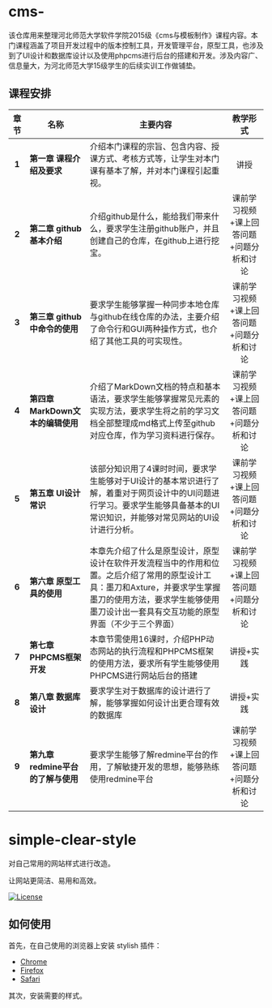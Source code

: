 # cms-
该仓库用来整理河北师范大学软件学院2015级《cms与模板制作》课程内容。本门课程涵盖了项目开发过程中的版本控制工具，开发管理平台，原型工具，也涉及到了UI设计和数据库设计以及使用phpcms进行后台的搭建和开发。涉及内容广、信息量大，为河北师范大学15级学生的后续实训工作做铺垫。
## 课程安排

| 章节  | 名称 | 主要内容 |  教学形式|
| :--: | ------------ | ----------------| :--: |
| **1** | **第一章 课程介绍及要求**| 介绍本门课程的宗旨、包含内容、授课方式、考核方式等，让学生对本门课有基本了解，并对本门课程引起重视。| 讲授|
| **2** | **第二章 github基本介绍**| 介绍github是什么，能给我们带来什么，要求学生注册github账户，并且创建自己的仓库，在github上进行挖宝。| 课前学习视频+课上回答问题+问题分析和讨论|
| **3** | **第三章 github中命令的使用**| 要求学生能够掌握一种同步本地仓库与github在线仓库的办法，主要介绍了命令行和GUI两种操作方式，也介绍了其他工具的可实现性。| 课前学习视频+课上回答问题+问题分析和讨论|
| **4** | **第四章 MarkDown文本的编辑使用** | 介绍了MarkDown文档的特点和基本语法，要求学生能够掌握常见元素的实现方法，要求学生将之前的学习文档全部整理成md格式上传至github对应仓库，作为学习资料进行保存。| 课前学习视频+课上回答问题+问题分析和讨论|
| **5** | **第五章 UI设计常识** |该部分知识用了4课时时间，要求学生能够对于UI设计的基本常识进行了解，着重对于网页设计中的UI问题进行学习。要求学生能够具备基本的UI常识知识，并能够对常见网站的UI设计进行分析。|课前学习视频+课上回答问题+问题分析和讨论|
| **6** | **第六章 原型工具的使用** |本章先介绍了什么是原型设计，原型设计在软件开发流程当中的作用和位置。之后介绍了常用的原型设计工具：墨刀和Axture，并要求学生掌握墨刀的使用方法，要求学生能够使用墨刀设计出一套具有交互功能的原型界面（不少于三个界面）| 课前学习视频+课上回答问题+问题分析和讨论 |
| **7** | **第七章 PHPCMS框架开发** | 本章节需使用16课时，介绍PHP动态网站的执行流程和PHPCMS框架的使用方法，要求所有学生能够使用PHPCMS进行网站后台的搭建| 讲授+实践|
| **8** | **第八章 数据库设计** | 要求学生对于数据库的设计进行了解，能够掌握如何设计出更合理有效的数据库 | 讲授+实践|
| **9** | **第九章 redmine平台的了解与使用**| 要求学生能够了解redmine平台的作用，了解敏捷开发的思想，能够熟练使用redmine平台 | 课前学习视频+课上回答问题+问题分析和讨论 |


# simple-clear-style

对自己常用的网站样式进行改造。

让网站更简洁、易用和高效。

[![License](https://img.shields.io/github/license/cquanu/github-dark.svg)](https://github.com/cquanu/github-dark/blob/master/LICENSE)

## 如何使用

首先，在自己使用的浏览器上安装 stylish 插件：

- [Chrome](www.google.com)  
- [Firefox]()
- [Safari]()

其次，安装需要的样式。
